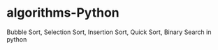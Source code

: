 # algorithms-Python
Bubble Sort, Selection Sort, Insertion Sort, Quick Sort, Binary Search in python
